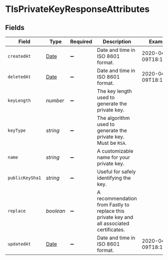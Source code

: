 # TlsPrivateKeyResponseAttributes


## Fields

| Field                                                                                         | Type                                                                                          | Required                                                                                      | Description                                                                                   | Example                                                                                       |
| --------------------------------------------------------------------------------------------- | --------------------------------------------------------------------------------------------- | --------------------------------------------------------------------------------------------- | --------------------------------------------------------------------------------------------- | --------------------------------------------------------------------------------------------- |
| `createdAt`                                                                                   | [Date](https://developer.mozilla.org/en-US/docs/Web/JavaScript/Reference/Global_Objects/Date) | :heavy_minus_sign:                                                                            | Date and time in ISO 8601 format.                                                             | 2020-04-09T18:14:30Z                                                                          |
| `deletedAt`                                                                                   | [Date](https://developer.mozilla.org/en-US/docs/Web/JavaScript/Reference/Global_Objects/Date) | :heavy_minus_sign:                                                                            | Date and time in ISO 8601 format.                                                             | 2020-04-09T18:14:30Z                                                                          |
| `keyLength`                                                                                   | *number*                                                                                      | :heavy_minus_sign:                                                                            | The key length used to generate the private key.                                              |                                                                                               |
| `keyType`                                                                                     | *string*                                                                                      | :heavy_minus_sign:                                                                            | The algorithm used to generate the private key. Must be `RSA`.                                |                                                                                               |
| `name`                                                                                        | *string*                                                                                      | :heavy_minus_sign:                                                                            | A customizable name for your private key.                                                     |                                                                                               |
| `publicKeySha1`                                                                               | *string*                                                                                      | :heavy_minus_sign:                                                                            | Useful for safely identifying the key.                                                        |                                                                                               |
| `replace`                                                                                     | *boolean*                                                                                     | :heavy_minus_sign:                                                                            | A recommendation from Fastly to replace this private key and all associated certificates.     |                                                                                               |
| `updatedAt`                                                                                   | [Date](https://developer.mozilla.org/en-US/docs/Web/JavaScript/Reference/Global_Objects/Date) | :heavy_minus_sign:                                                                            | Date and time in ISO 8601 format.                                                             | 2020-04-09T18:14:30Z                                                                          |